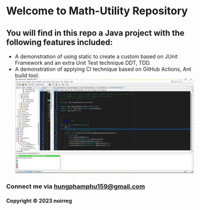 # Welcome to Math-Utility Repository 
## You will find in this repo  a Java project with the following features included:
* A demonstration of using static to create a custom based on JUnit Framework and an extra
Unit Test technique DDT, TDD.
* A demonstration of applying CI technique based on GitHub Actions, Ant build tool.
![alt text](https://github.com/noir-reg/mathutil-ant/blob/master/src/screenshot/Test.png)
### Connect me via hungphamphu159@gmail.com
#### Copyright &#169; 2023 noirreg
